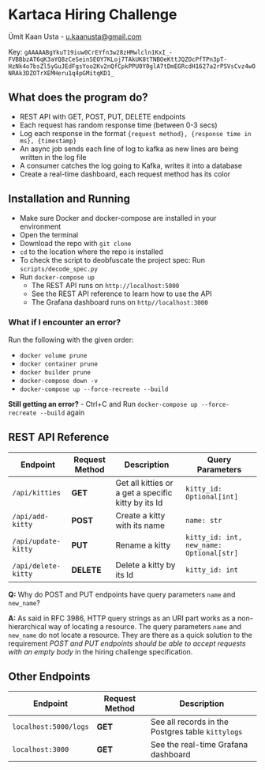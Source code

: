 # Kartaca Hiring Challenge

Ümit Kaan Usta - u.kaanusta@gmail.com

Key: `gAAAAABgYkuT19iuw0CrEYfn3w28zHMwlcln1KxI_-FVBBbzAT6qK3aYQ8zCeSeinSEOY7KLoj7TAkUK8tTNBOeKttJQZOcPfTPn3pT-HzNk4o7bsZl5yGuJEdFgsYoo2Kv2nQfCpkPPU0Y0glA7tDmEGRcdH1627a2rPSVsCvz4wONRAk3DZOTrXEMHeru1q4pGMitqKD1_`


## What does the program do?
- REST API with GET, POST, PUT, DELETE endpoints
- Each request has random response time (between 0-3 secs)
- Log each response in the format `{request method}, {response time in ms}, {timestamp}`
- An async job sends each line of log to kafka as new lines are being written in the log file
- A consumer catches the log going to Kafka, writes it into a database
- Create a real-time dashboard, each request method has its color

## Installation and Running
- Make sure Docker and docker-compose are installed in your environment
- Open the terminal
- Download the repo with `git clone`
- `cd` to the location where the repo is installed
- To check the script to deobfuscate the project spec: Run `scripts/decode_spec.py`
- Run `docker-compose up`
    - The REST API runs on `http://localhost:5000`
    - See the REST API reference to learn how to use the API
    - The Grafana dashboard runs on `http//localhost:3000`
    
### What if I encounter an error?
Run the following with the given order:
- `docker volume prune`
- `docker container prune`
- `docker builder prune`
- `docker-compose down -v`
- `docker-compose up --force-recreate --build`

**Still getting an error?** - Ctrl+C and Run `docker-compose up --force-recreate --build` again

## REST API Reference

| Endpoint | Request Method | Description | Query Parameters |
| ------------ | -------------- | ----------- | ---------------- |
| `/api/kitties` | **GET** | Get all kitties or a get a specific kitty by its Id | `kitty_id: Optional[int]` |
| `/api/add-kitty` | **POST** | Create a kitty with its name | `name: str` |
| `/api/update-kitty` | **PUT** | Rename a kitty | `kitty_id: int, new_name: Optional[str]` |
| `/api/delete-kitty` | **DELETE** | Delete a kitty by its Id | `kitty_id: int` |

**Q:** Why do POST and PUT endpoints have query parameters `name` and `new_name`?

**A:** As said in RFC 3986, HTTP query strings as an URI part works as a non-hierarchical
way of locating a resource. The query parameters `name` and `new_name` do not locate a resource. 
They are there as a quick solution to the requirement *POST and PUT endpoints should be able to accept requests 
with an empty body* in the hiring challenge specification.

## Other Endpoints
| Endpoint | Request Method | Description |
| ------------ | -------------- | ----------- |
| `localhost:5000/logs` |  **GET** | See all records in the Postgres table `kittylogs`| 
| `localhost:3000` | **GET** |  See the real-time Grafana dashboard
